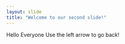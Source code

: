 ```yaml
---
layout: slide
title: "Welcome to our second slide!"
---
```

Hello Everyone
Use the left arrow to go back!
